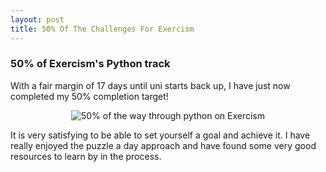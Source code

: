 ```yaml
---
layout: post
title: 50% Of The Challenges For Exercism
---
```


### 50% of Exercism's Python track
With a fair margin of 17 days until uni starts back up, I have just now completed my 50% completion target! 

<a style="display: flex; justify-content: center;" title="50% of the way through python on Exercism">
    <img src="https://drackonack.github.io/assets/img/50%25%20python%20on%20exercism.png" alt="50% of the way through python on Exercism">
</a>

It is very satisfying to be able to set yourself a goal and achieve it. I have really enjoyed the puzzle a day approach and have found some very good resources to learn by in the process. 